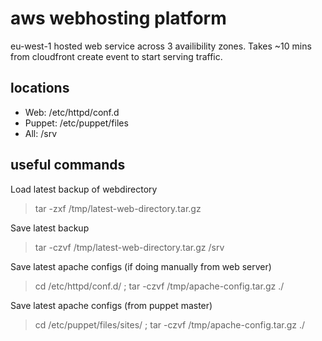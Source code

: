 # aws webhosting platform
eu-west-1 hosted web service across 3 availibility zones. Takes ~10 mins from cloudfront create event to start serving traffic.

## locations
- Web: /etc/httpd/conf.d
- Puppet: /etc/puppet/files
- All: /srv

## useful commands
Load latest backup of webdirectory
> tar -zxf /tmp/latest-web-directory.tar.gz

Save latest backup
> tar -czvf /tmp/latest-web-directory.tar.gz /srv

Save latest apache configs (if doing manually from web server)
> cd /etc/httpd/conf.d/ ; tar -czvf /tmp/apache-config.tar.gz ./

Save latest apache configs (from puppet master)
> cd /etc/puppet/files/sites/ ; tar -czvf /tmp/apache-config.tar.gz ./

